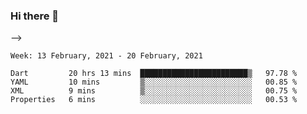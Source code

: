 ### Hi there 👋

<!--
**devcat37/devcat37** is a ✨ _special_ ✨ repository because its `README.md` (this file) appears on your GitHub profile.

Here are some ideas to get you started:

- 🔭 I’m currently working on Chimicum application.
- 🌱 I’m currently learning Flutter/Dart.
- 👯 I’m looking to collaborate with designers.
<!-- - 🤔 I’m looking for help with ... -->
-->

<!--START_SECTION:waka-->
```text
Week: 13 February, 2021 - 20 February, 2021

Dart         20 hrs 13 mins  ████████████████████████▒   97.78 % 
YAML         10 mins         ▒░░░░░░░░░░░░░░░░░░░░░░░░   00.85 % 
XML          9 mins          ▒░░░░░░░░░░░░░░░░░░░░░░░░   00.75 % 
Properties   6 mins          ░░░░░░░░░░░░░░░░░░░░░░░░░   00.53 % 
```
<!--END_SECTION:waka-->
